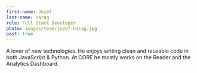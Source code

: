 ```yaml
---
first-name: Jozef
last-name: Harag
role: Full Stack Developer
photo: images/team/jozef-harag.jpg
past: true
---
```

A lover of new technologies. He enjoys writing clean and reusable code in both
JavaScript & Python. At CORE he mostly works on the Reader and the Analytics
Dashboard.
